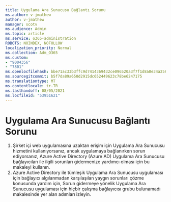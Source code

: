 ```yaml
---
title: Uygulama Ara Sunucusu Bağlantı Sorunu
ms.author: v-jmathew
author: v-jmathew
manager: scotv
ms.audience: Admin
ms.topic: article
ms.service: o365-administration
ROBOTS: NOINDEX, NOFOLLOW
localization_priority: Normal
ms.collection: Adm_O365
ms.custom:
- "9004356"
- "7801"
ms.openlocfilehash: bbe71ac33b3ffc9d7414369432ce096520a3f7f1d8a0e34a256df2db7765d583
ms.sourcegitcommit: b5f7da89a650d2915dc652449623c78be6247175
ms.translationtype: MT
ms.contentlocale: tr-TR
ms.lasthandoff: 08/05/2021
ms.locfileid: "53951621"
---
```

# <a name="app-proxy-connection-issue"></a>Uygulama Ara Sunucusu Bağlantı Sorunu

1. Şirket içi web uygulamasına uzaktan erişim için Uygulama Ara Sunucusu hizmetini kullanıyorsanız, ancak uygulamaya [](https://docs.microsoft.com/azure/active-directory/manage-apps/application-proxy-debug-connectors) bağlanırken sorun ediyorsanız, Azure Active Directory (Azure AD) Uygulama Ara Sunucusu bağlayıcıları ile ilgili sorunları gidermenize yardımcı olması için bu makaleyi kullanın.
2. Azure Active Directory ile tümleşik Uygulama Ara Sunucusu uygulaması için bağlayıcı algılanmadan karşılaşılan yaygın sorunları çözme konusunda yardım [](https://docs.microsoft.com/azure/active-directory/application-proxy-connectivity-no-working-connector) için, Sorun gidermeye yönelik Uygulama Ara Sunucusu uygulaması için hiçbir çalışma bağlayıcısı grubu bulunamadı makalesinde yer alan adımları izleyin.

